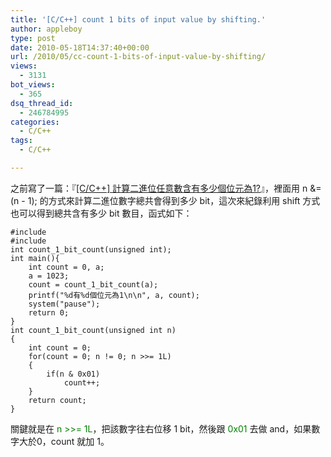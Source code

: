 ```yaml
---
title: '[C/C++] count 1 bits of input value by shifting.'
author: appleboy
type: post
date: 2010-05-18T14:37:40+00:00
url: /2010/05/cc-count-1-bits-of-input-value-by-shifting/
views:
  - 3131
bot_views:
  - 365
dsq_thread_id:
  - 246784995
categories:
  - C/C++
tags:
  - C/C++

---
```

之前寫了一篇：『[[C/C++] 計算二進位任意數含有多少個位元為1?][1]』，裡面用 n &= (n - 1); 的方式來計算二進位數字總共會得到多少 bit，這次來紀錄利用 shift 方式也可以得到總共含有多少 bit 數目，函式如下：

<pre><code class="language-C">#include <stdio.h>
#include <stdlib.h>
int count_1_bit_count(unsigned int);
int main(){
    int count = 0, a;
    a = 1023;
    count = count_1_bit_count(a);
    printf("%d有%d個位元為1\n\n", a, count);
    system("pause");
    return 0;
}
int count_1_bit_count(unsigned int n)
{
    int count = 0;
    for(count = 0; n != 0; n >>= 1L)
    {    
        if(n & 0x01)
            count++;
    }    
    return count;
}</code></pre>

關鍵就是在 <span style="color:green">n >>= 1L</span>，把該數字往右位移 1 bit，然後跟 <span style="color:green">0x01</span> 去做 and，如果數字大於0，count 就加 1。

 [1]: http://blog.wu-boy.com/2010/02/24/2036/